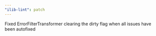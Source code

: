 ```yaml
---
"ilib-lint": patch
---
```


Fixed ErrorFilterTransformer clearing the dirty flag when all issues have been autofixed

